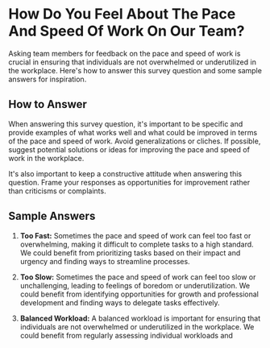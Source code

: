 How Do You Feel About The Pace And Speed Of Work On Our Team?
====================================================================================

Asking team members for feedback on the pace and speed of work is crucial in ensuring that individuals are not overwhelmed or underutilized in the workplace. Here's how to answer this survey question and some sample answers for inspiration.

How to Answer
-------------

When answering this survey question, it's important to be specific and provide examples of what works well and what could be improved in terms of the pace and speed of work. Avoid generalizations or cliches. If possible, suggest potential solutions or ideas for improving the pace and speed of work in the workplace.

It's also important to keep a constructive attitude when answering this question. Frame your responses as opportunities for improvement rather than criticisms or complaints.

Sample Answers
--------------

1. **Too Fast:** Sometimes the pace and speed of work can feel too fast or overwhelming, making it difficult to complete tasks to a high standard. We could benefit from prioritizing tasks based on their impact and urgency and finding ways to streamline processes.

2. **Too Slow:** Sometimes the pace and speed of work can feel too slow or unchallenging, leading to feelings of boredom or underutilization. We could benefit from identifying opportunities for growth and professional development and finding ways to delegate tasks effectively.

3. **Balanced Workload:** A balanced workload is important for ensuring that individuals are not overwhelmed or underutilized in the workplace. We could benefit from regularly assessing individual workloads and

